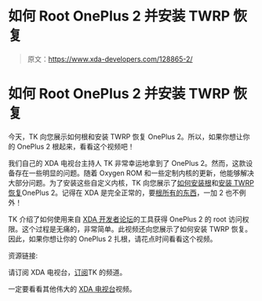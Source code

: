 # 如何 Root OnePlus 2 并安装 TWRP 恢复

> 原文：<https://www.xda-developers.com/128865-2/>

# 如何 Root OnePlus 2 并安装 TWRP 恢复

今天，TK 向您展示如何根和安装 TWRP 恢复 OnePlus 2。所以，如果你想让你的 OnePlus 2 根起来，看看这个视频吧！

我们自己的 XDA 电视台主持人 TK 非常幸运地拿到了 OnePlus 2。然而，这款设备存在一些明显的问题。随着 Oxygen ROM 和一些定制内核的更新，他能够解决大部分问题。为了安装这些自定义内核，TK 向您展示了[如何安装根](http://forum.xda-developers.com/showpost.php?p=63149613&postcount=16)和[安装 TWRP 恢复](http://forum.xda-developers.com/oneplus-2/general/official-twrp-2-8-7-0-oneplus-t3207889)OnePlus 2。记得在 XDA 是完全正常的，要[根所有的东西](http://www.xda-developers.com/android/this-is-why-xda-developers-com-roots-android-xda-developer-tv/)，一加 2 也不例外！

TK 介绍了如何使用来自 [XDA 开发者论坛](http://forum.xda-developers.com/showpost.php?p=63149613&postcount=16)的工具获得 OnePlus 2 的 root 访问权限。这个过程是无痛的，非常简单。此视频还向您展示了如何安装 TWRP 恢复。因此，如果你想让你的 OnePlus 2 扎根，请花点时间看看这个视频。

资源链接:

请订阅 XDA 电视台，[订阅](http://www.youtube.com/channel/UCQN7NhtBqADmNaRA3yc_mAQ)TK 的频道。

一定要看看其他伟大的 [XDA 电视台](http://www.xda-developers.com/xda-tv/)视频。